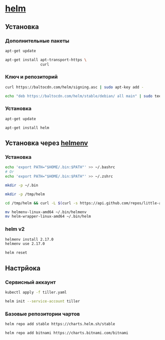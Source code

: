 # [helm](https://helm.sh/docs/intro/install/)

## Установка

### Дополнительные пакеты

```bash
apt-get update
```

```bash
apt-get install apt-transport-https \
                curl
```

### Ключ и репозиторий

```bash
curl https://baltocdn.com/helm/signing.asc | sudo apt-key add -
```

```bash
echo "deb https://baltocdn.com/helm/stable/debian/ all main" | sudo tee /etc/apt/sources.list.d/helm-stable-debian.list
```

### Установка

```bash
apt-get update
```

```bash
apt-get install helm
```

## Установка через [helmenv](https://github.com/little-angry-clouds/kubernetes-binaries-managers/tree/master/cmd/helmenv)

### Установка

```bash
echo 'export PATH="$HOME/.bin:$PATH"' >> ~/.bashrc
# Or
echo 'export PATH="$HOME/.bin:$PATH"' >> ~/.zshrc

mkdir -p ~/.bin
```

```bash
mkdir -p /tmp/helm

cd /tmp/helm && curl -L $(curl -s https://api.github.com/repos/little-angry-clouds/kubernetes-binaries-managers/releases/latest | grep browser_download_url | grep helmenv-linux-amd64.tar.gz | cut -d '"' -f 4 | head -n 1) | tar xzf -

mv helmenv-linux-amd64 ~/.bin/helmenv
mv helm-wrapper-linux-amd64 ~/.bin/helm
```

### helm v2

```bash
helmenv install 2.17.0
helmenv use 2.17.0

helm reset
```


## Настрйока

### Сервисный аккаунт

```bash
kubectl apply -f tiller.yaml

helm init --service-account tiller
```

### Базовые репозитории чартов

```bash
helm repo add stable https://charts.helm.sh/stable
```

```bash
helm repo add bitnami https://charts.bitnami.com/bitnami
```
